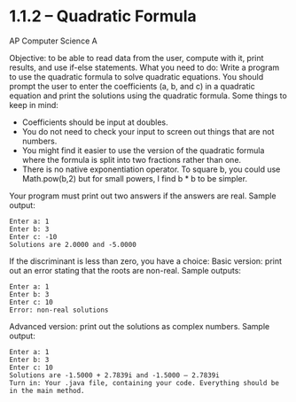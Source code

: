 # 1.1.2 – Quadratic Formula
AP Computer Science A 

Objective: to be able to read data from the user, compute with it, print results, and use if-else statements. What you need to do: Write a program to use the quadratic formula to solve quadratic equations. You should prompt the user to enter the coefficients (a, b, and c) in a quadratic equation and print the solutions using the quadratic formula. Some things to keep in mind:
- Coefficients should be input at doubles.
- You do not need to check your input to screen out things that are not numbers.
- You might find it easier to use the version of the quadratic formula where the formula is split into two fractions rather than one.
- There is no native exponentiation operator. To square b, you could use Math.pow(b,2) but for small powers, I find b * b to be simpler.

Your program must print out two answers if the answers are real. Sample output:
```
Enter a: 1
Enter b: 3
Enter c: -10
Solutions are 2.0000 and -5.0000
```
If the discriminant is less than zero, you have a choice:
Basic version: print out an error stating that the roots are non-real. Sample outputs:
```
Enter a: 1
Enter b: 3
Enter c: 10
Error: non-real solutions
```
Advanced version: print out the solutions as complex numbers. Sample output:
```
Enter a: 1
Enter b: 3
Enter c: 10
Solutions are -1.5000 + 2.7839i and -1.5000 – 2.7839i
Turn in: Your .java file, containing your code. Everything should be in the main method.
```
